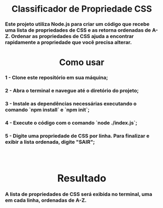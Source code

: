 <div align= center>
<h1>Classificador de Propriedade CSS</h1>
</div>
<h3> Este projeto utiliza Node.js para criar um código que recebe uma lista de propriedades de CSS e as retorna ordenadas de A-Z. Ordenar as propriedades de CSS ajuda a encontrar rapidamente a propriedade que você precisa alterar. </h3>

<div align= center>
<h1>Como usar</h1>
</div>

<h3>1 - Clone este repositório em sua máquina;</h3>
<h3>2 - Abra o terminal e navegue até o diretório do projeto;</h3>
<h3>3 - Instale as dependências necessárias executando o comando `npm install` e `npm init`;</h3>
<h3>4 - Execute o código com o comando `node ./index.js`;<h3>
<h3>5 - Digite uma propriedade de CSS por linha. Para finalizar e exibir a lista ordenada, digite "SAIR";<h3>

<br>

<div align= center>
<h1>Resultado</h1>
</div>

<h3>A lista de propriedades de CSS será exibida no terminal, uma em cada linha, ordenadas de A-Z.</h3>
